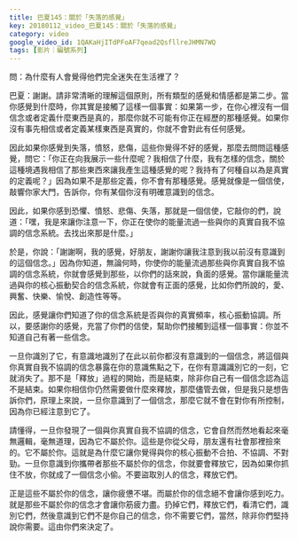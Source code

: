 ```yaml
---
title: 巴夏145：關於「失落的感覺」
key: 20180112_video_巴夏145：關於「失落的感覺」
category: video
google_video_id: 1QAKaHjITdPFoAF7qead2QsfllreJHMN7WQ
tags: [影片｜編號系列]
---
```


問：為什麼有人會覺得他們完全迷失在生活裡了？

巴夏：謝謝。請非常清晰的理解這個原則，所有類型的感覺和情感都是第二步。當你感覺到什麼時，你其實是接觸了這樣一個事實：如果第一步，在你心裡沒有一個信念或者定義什麼東西是真的，那麼你就不可能有你正在經歷的那種感覺。如果你沒有事先相信或者定義某樣東西是真實的，你就不會對此有任何感覺。

因此如果你感覺到失落，憤怒，悲傷，這些你覺得不好的感覺，那麼去問問這種感覺，問它：「你正在向我展示一些什麼呢？我相信了什麼，我有怎樣的信念，關於這種境遇我相信了那些東西來讓我產生這種感覺的呢？我持有了何種自以為是真實的定義呢？」因為如果不是那些定義，你不會有那種感覺。感覺就像是一個信使，敲響你家大門，告訴你，你有某個你沒有明確意識到的信念。

因此，如果你感到恐懼、憤怒、悲傷、失落，那就是一個信使，它敲你的們，說道：「嘿，我是來讓你注意一下，你正在使你的能量流過一些與你的真實自我不協調的信念系統。去找出來那是什麼。」

於是，你說：「謝謝啊，我的感覺，好朋友，謝謝你讓我注意到我以前沒有意識到的這個信念。」因為你知道，無論何時，你使你的能量流過那些與你真實自我不協調的信念系統，你就會感覺到那些，以你們的話來說，負面的感覺。當你讓能量流過與你的核心振動契合的信念系統，你就會有正面的感覺，比如你們所說的，愛、興奮、快樂、愉悅、創造性等等。

因此，感覺讓你們知道了你的信念系統是否與你的真實頻率，核心振動協調。所以，要感謝你的感覺，充當了你們的信使，幫助你們接觸到這樣一個事實：你並不知道自己有著一些信念。

一旦你識別了它，有意識地識別了在此以前你都沒有意識到的一個信念，將這個與你真實自我不協調的信念暴露在你的意識焦點之下，在你有意識識別它的一刻，它就消失了。那不是「釋放」過程的開始，而是結束，除非你自己有一個信念認為這不是結束。如果你相信你仍然需要做什麼來釋放，那麼儘管去做，但是我只是想告訴你們，原理上來說，一旦你意識到了一個信念，那麼它就不會在對你有所控制，因為你已經注意到它了。

請懂得，一旦你發現了一個與你真實自我不協調的信念，它會自然而然地看起來毫無邏輯，毫無道理，因為它不屬於你。這些是你從父母，朋友還有社會那裡撿來的。它不屬於你。這就是為什麼它讓你覺得與你的核心振動不合拍、不協調、不對勁。一旦你意識到你攜帶者那些不屬於你的信念，你就要會釋放它，因為如果你抓住不放，你就成了一個信念小偷。不要盜取別人的信念，釋放它們。

正是這些不屬於你的信念，讓你疲憊不堪。而屬於你的信念絕不會讓你感到吃力。就是那些不屬於你的信念才會讓你筋疲力盡。扔掉它們，釋放它們，看清它們，識別它們，然後意識到它們不是你自己的信念，你不需要它們，當然，除非你們堅持說你需要。這由你們來決定了。
